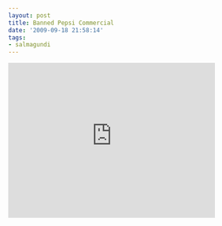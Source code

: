 ```yaml
---
layout: post
title: Banned Pepsi Commercial
date: '2009-09-18 21:58:14'
tags:
- salmagundi
---
```



<iframe width="420" height="315" src="https://www.youtube.com/embed/LM9rA4LbOMc" frameborder="0" allowfullscreen></iframe>


